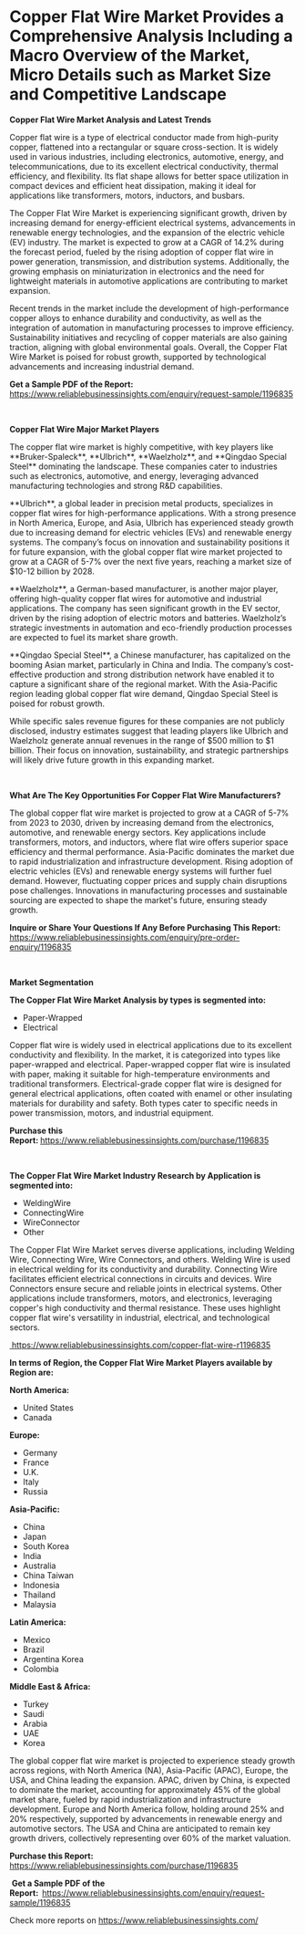 <p><h1>Copper Flat Wire Market Provides a Comprehensive Analysis Including a Macro Overview of the Market, Micro Details such as Market Size and Competitive Landscape</h1></p><p><strong>Copper Flat Wire Market Analysis and Latest Trends</strong></p>
<p><p>Copper flat wire is a type of electrical conductor made from high-purity copper, flattened into a rectangular or square cross-section. It is widely used in various industries, including electronics, automotive, energy, and telecommunications, due to its excellent electrical conductivity, thermal efficiency, and flexibility. Its flat shape allows for better space utilization in compact devices and efficient heat dissipation, making it ideal for applications like transformers, motors, inductors, and busbars.</p><p>The Copper Flat Wire Market is experiencing significant growth, driven by increasing demand for energy-efficient electrical systems, advancements in renewable energy technologies, and the expansion of the electric vehicle (EV) industry. The market is expected to grow at a CAGR of 14.2% during the forecast period, fueled by the rising adoption of copper flat wire in power generation, transmission, and distribution systems. Additionally, the growing emphasis on miniaturization in electronics and the need for lightweight materials in automotive applications are contributing to market expansion.</p><p>Recent trends in the market include the development of high-performance copper alloys to enhance durability and conductivity, as well as the integration of automation in manufacturing processes to improve efficiency. Sustainability initiatives and recycling of copper materials are also gaining traction, aligning with global environmental goals. Overall, the Copper Flat Wire Market is poised for robust growth, supported by technological advancements and increasing industrial demand.</p></p>
<p><strong>Get a Sample PDF of the Report:&nbsp;</strong> <a href="https://www.reliablebusinessinsights.com/enquiry/request-sample/1196835?utm_campaign=2102&utm_medium=2&utm_source=Github&utm_content=ia&utm_term=25012025&utm_id=copper-flat-wire">https://www.reliablebusinessinsights.com/enquiry/request-sample/1196835</a></p>
<p>&nbsp;</p>
<p><strong>Copper Flat Wire Major Market Players</strong></p>
<p><p>The copper flat wire market is highly competitive, with key players like **Bruker-Spaleck**, **Ulbrich**, **Waelzholz**, and **Qingdao Special Steel** dominating the landscape. These companies cater to industries such as electronics, automotive, and energy, leveraging advanced manufacturing technologies and strong R&D capabilities.</p><p>**Ulbrich**, a global leader in precision metal products, specializes in copper flat wires for high-performance applications. With a strong presence in North America, Europe, and Asia, Ulbrich has experienced steady growth due to increasing demand for electric vehicles (EVs) and renewable energy systems. The company’s focus on innovation and sustainability positions it for future expansion, with the global copper flat wire market projected to grow at a CAGR of 5-7% over the next five years, reaching a market size of $10-12 billion by 2028.</p><p>**Waelzholz**, a German-based manufacturer, is another major player, offering high-quality copper flat wires for automotive and industrial applications. The company has seen significant growth in the EV sector, driven by the rising adoption of electric motors and batteries. Waelzholz’s strategic investments in automation and eco-friendly production processes are expected to fuel its market share growth.</p><p>**Qingdao Special Steel**, a Chinese manufacturer, has capitalized on the booming Asian market, particularly in China and India. The company’s cost-effective production and strong distribution network have enabled it to capture a significant share of the regional market. With the Asia-Pacific region leading global copper flat wire demand, Qingdao Special Steel is poised for robust growth.</p><p>While specific sales revenue figures for these companies are not publicly disclosed, industry estimates suggest that leading players like Ulbrich and Waelzholz generate annual revenues in the range of $500 million to $1 billion. Their focus on innovation, sustainability, and strategic partnerships will likely drive future growth in this expanding market.</p></p>
<p>&nbsp;</p>
<p><strong>What Are The Key Opportunities For Copper Flat Wire Manufacturers?</strong></p>
<p><p>The global copper flat wire market is projected to grow at a CAGR of 5-7% from 2023 to 2030, driven by increasing demand from the electronics, automotive, and renewable energy sectors. Key applications include transformers, motors, and inductors, where flat wire offers superior space efficiency and thermal performance. Asia-Pacific dominates the market due to rapid industrialization and infrastructure development. Rising adoption of electric vehicles (EVs) and renewable energy systems will further fuel demand. However, fluctuating copper prices and supply chain disruptions pose challenges. Innovations in manufacturing processes and sustainable sourcing are expected to shape the market's future, ensuring steady growth.</p></p>
<p><strong>Inquire or Share Your Questions If Any Before Purchasing This Report:</strong> <a href="https://www.reliablebusinessinsights.com/enquiry/pre-order-enquiry/1196835?utm_campaign=2102&utm_medium=2&utm_source=Github&utm_content=ia&utm_term=25012025&utm_id=copper-flat-wire">https://www.reliablebusinessinsights.com/enquiry/pre-order-enquiry/1196835</a></p>
<p>&nbsp;</p>
<p><strong>Market Segmentation</strong></p>
<p><strong>The Copper Flat Wire Market Analysis by types is segmented into:</strong></p>
<p><ul><li>Paper-Wrapped</li><li>Electrical</li></ul></p>
<p><p>Copper flat wire is widely used in electrical applications due to its excellent conductivity and flexibility. In the market, it is categorized into types like paper-wrapped and electrical. Paper-wrapped copper flat wire is insulated with paper, making it suitable for high-temperature environments and traditional transformers. Electrical-grade copper flat wire is designed for general electrical applications, often coated with enamel or other insulating materials for durability and safety. Both types cater to specific needs in power transmission, motors, and industrial equipment.</p></p>
<p><strong>Purchase this Report:&nbsp;</strong><a href="https://www.reliablebusinessinsights.com/purchase/1196835?utm_campaign=2102&utm_medium=2&utm_source=Github&utm_content=ia&utm_term=25012025&utm_id=copper-flat-wire">https://www.reliablebusinessinsights.com/purchase/1196835</a></p>
<p>&nbsp;</p>
<p><strong>The Copper Flat Wire Market Industry Research by Application is segmented into:</strong></p>
<p><ul><li>WeldingWire</li><li>ConnectingWire</li><li>WireConnector</li><li>Other</li></ul></p>
<p><p>The Copper Flat Wire Market serves diverse applications, including Welding Wire, Connecting Wire, Wire Connectors, and others. Welding Wire is used in electrical welding for its conductivity and durability. Connecting Wire facilitates efficient electrical connections in circuits and devices. Wire Connectors ensure secure and reliable joints in electrical systems. Other applications include transformers, motors, and electronics, leveraging copper's high conductivity and thermal resistance. These uses highlight copper flat wire's versatility in industrial, electrical, and technological sectors.</p></p>
<p><a href="https://www.reliablebusinessinsights.com/copper-flat-wire-r1196835?utm_campaign=2102&utm_medium=2&utm_source=Github&utm_content=ia&utm_term=25012025&utm_id=copper-flat-wire">&nbsp;https://www.reliablebusinessinsights.com/copper-flat-wire-r1196835</a></p>
<p><strong>In terms of Region, the Copper Flat Wire Market Players available by Region are:</strong></p>
<p>
    <p> <strong> North America: </strong>
        <ul>
            <li>United States</li>
            <li>Canada</li>
        </ul>
        </p> 
    <p> <strong> Europe: </strong>
        <ul>
            <li>Germany</li>
            <li>France</li>
            <li>U.K.</li>
            <li>Italy</li>
            <li>Russia</li>
        </ul>
        </p> 
    <p> <strong> Asia-Pacific: </strong>
        <ul>
            <li>China</li>
            <li>Japan</li>
            <li>South Korea</li>
            <li>India</li>
            <li>Australia</li>
            <li>China Taiwan</li>
            <li>Indonesia</li>
            <li>Thailand</li>
            <li>Malaysia</li>
        </ul>
        </p> 
    <p> <strong> Latin America: </strong>
        <ul>
            <li>Mexico</li>
            <li>Brazil</li>
            <li>Argentina Korea</li>
            <li>Colombia</li>
        </ul>
        </p> 
    <p> <strong> Middle East & Africa: </strong>
        <ul>
            <li>Turkey</li>
            <li>Saudi</li>
            <li>Arabia</li>
            <li>UAE</li>
            <li>Korea</li>
        </ul>
    </p>
    </p>
<p><p>The global copper flat wire market is projected to experience steady growth across regions, with North America (NA), Asia-Pacific (APAC), Europe, the USA, and China leading the expansion. APAC, driven by China, is expected to dominate the market, accounting for approximately 45% of the global market share, fueled by rapid industrialization and infrastructure development. Europe and North America follow, holding around 25% and 20% respectively, supported by advancements in renewable energy and automotive sectors. The USA and China are anticipated to remain key growth drivers, collectively representing over 60% of the market valuation.</p></p>
<p><strong>Purchase this Report: </strong><a href="https://www.reliablebusinessinsights.com/purchase/1196835?utm_campaign=2102&utm_medium=2&utm_source=Github&utm_content=ia&utm_term=25012025&utm_id=copper-flat-wire">https://www.reliablebusinessinsights.com/purchase/1196835</a></p>
<p>&nbsp;<strong>Get a Sample PDF of the Report:&nbsp;&nbsp;</strong><a href="https://www.reliablebusinessinsights.com/enquiry/request-sample/1196835?utm_campaign=2102&utm_medium=2&utm_source=Github&utm_content=ia&utm_term=25012025&utm_id=copper-flat-wire">https://www.reliablebusinessinsights.com/enquiry/request-sample/1196835</a></p>
<p><strong></strong></p>
<p>Check more reports on <a href="https://www.reliablebusinessinsights.com/?utm_campaign=2102&utm_medium=2&utm_source=Github&utm_content=ia&utm_term=25012025&utm_id=copper-flat-wire">https://www.reliablebusinessinsights.com/</a></p>